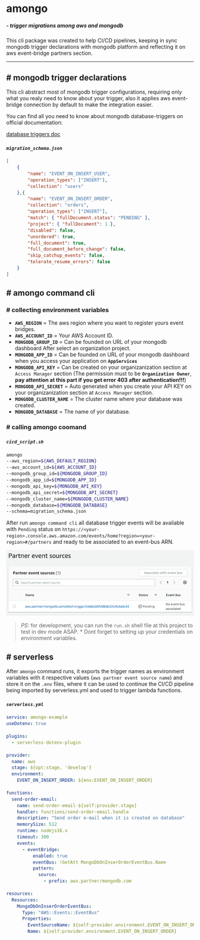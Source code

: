 # amongo

##### ___- trigger migrations among aws and mongodb___

This cli package was created to help CI/CD pipelines, keeping in sync mongodb trigger declarations with mongodb platform and reflecting it on aws event-bridge partners section.

---

## # mongodb trigger declarations

This cli abstract most of mongodb trigger configurations, requiring only what you realy need to know about your trigger, also it applies aws event-bridge connection by default to make the integration easier.

You can find all you need to know about mongodb database-triggers on official documentation:

[database triggers doc](https://www.mongodb.com/docs/atlas/app-services/triggers/database-triggers/)

#### ___`migration_schema.json`___
```json
[
    {
        "name": "EVENT_ON_INSERT_USER",
        "operation_types": ["INSERT"],
        "collection": "users"
    },{
        "name": "EVENT_ON_INSERT_ORDER",
        "collection": "orders",
        "operation_types": ["INSERT"],
        "match": { "fullDocument.status": "PENDING" },
        "project": { "fullDocument": 1 },
        "disabled": false,
        "unordered": true,
        "full_document": true,
        "full_document_before_change": false,
        "skip_catchup_events": false,
        "tolerate_resume_errors": false
    }
]
```

## # amongo command cli

### # collecting environment variables

* __`AWS_REGION`__ = The aws region where you want to register yours event bridges.
* __`AWS_ACCOUNT_ID`__ = Your AWS Account ID.
* __`MONGODB_GROUP_ID`__ = Can be founded on URL of your mongodb dashboard After select an organization project.
* __`MONGODB_APP_ID`__ = Can be founded on URL of your mongodb dashboard when you access your application on __`AppServices`__
* __`MONGODB_API_KEY`__ = Can be created on your organizanization section at `Access Manager` section (The permission must to be __`Organization Owner`__, __pay attention at this part if you get error 403 after authentication!!!__)
* __`MONGODB_API_SECRET`__ = Auto generated when you create your API KEY on your organizanization section at `Access Manager` section.
* __`MONGODB_CLUSTER_NAME`__ = The cluster name where your database was created.
* __`MONGODB_DATABASE`__ = The name of yor database.


### # calling amongo coomand

#### ___`cicd_script.sh`___
```sh
amongo 
--aws_region=${AWS_DEFAULT_REGION}
--aws_account_id=${AWS_ACCOUNT_ID}
--mongodb_group_id=${MONGODB_GROUP_ID}
--mongodb_app_id=${MONGODB_APP_ID}
--mongodb_api_key=${MONGODB_API_KEY}
--mongodb_api_secret=${MONGODB_API_SECRET}
--mongodb_cluster_name=${MONGODB_CLUSTER_NAME}
--mongodb_database=${MONGODB_DATABASE}
--schema=migration_schema.json
```
After run `amongo command cli` all database trigger events will be available with `Pending` status on `https://<your-region>.console.aws.amazon.com/events/home?region=<your-region>#/partners` and ready to be associated to an event-bus ARN.

![image](./doc/assets/aws-partner-event-source.png)

> _PS:_ for development, you can run the `run.sh` shell file at this project to test in dev mode ASAP. * Dont forget to setting up your credentials on environment variables. 

## # serverless

After `amongo` command runs, it exports the trigger names as environment variables with it respective values (`aws partner event source name`) and store it on the `.env` files, where it can be used to continue the CI/CD pipeline being imported by serverless.yml and used to trigger lambda functions.

#### ___`serverless.yml`___
```yml
service: amongo-example
useDotenv: true

plugins:
  - serverless-dotenv-plugin
  
provider:
  name: aws
  stage: ${opt:stage, 'develop'}
  environment:
    EVENT_ON_INSERT_ORDER: ${env:EVENT_ON_INSERT_ORDER}

functions:
  send-order-email:
    name: send-order-email-${self:provider.stage}
    handler: functions/send-order-email.handle
    description: "Send order e-mail when it is created on database"
    memorySize: 512
    runtime: nodejs16.x
    timeout: 300
    events:
      - eventBridge:
          enabled: true
          eventBus: !GetAtt MongoDbOnInserOrderEventBus.Name
          pattern:
            source:
              - prefix: aws.partner/mongodb.com

resources:
  Resources:
    MongoDbOnInserOrderEventBus:
      Type: "AWS::Events::EventBus"
      Properties:
        EventSourceName: ${self:provider.environment.EVENT_ON_INSERT_ORDER}
        Name: ${self:provider.environment.EVENT_ON_INSERT_ORDER}
```